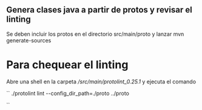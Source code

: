 ## Genera clases java a partir de protos y revisar el linting

Se deben incluir los protos en el directorio src/main/proto y lanzar mvn generate-sources

# Para chequear el linting

Abre una shell en la carpeta _/src/main/protolint_0.25.1_ y ejecuta el comando

``
./protolint lint --config_dir_path=./proto ../proto

``
